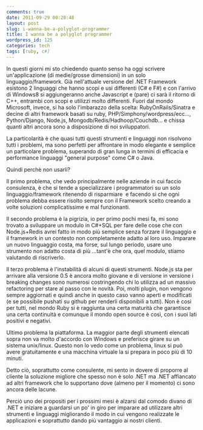 ```yaml
---
comments: true
date: 2011-09-29 00:28:48
layout: post
slug: i-wanna-be-a-polyglot-programmer
title: I wanna be a polyglot programmer
wordpress_id: 125
categories: tech
tags: [ruby, c#]
---
```


In questi giorni mi sto chiedendo quanto senso ha oggi scrivere un'applicazione (di medie/grosse dimensioni) in un solo linguaggio/framework.
Già nell'attuale versione del .NET Framework esistono 2 linguaggi che hanno scopi e usi differenti (C# e F#) e con l'arrivo di Windows8 si aggiungeranno anche Javascript e (pare) ci sarà il ritorno di C++, entrambi con scopi e utilizzi molto differenti.
Fuori dal mondo Microsoft, invece, si ha solo l'imbarazzo della scelta: RubyOnRails/Sinatra e decine di altri framework basati su ruby, PHP/Simphony/wordpress/ecc..., Python/Django, Node.js, Mongodb/Redis/Hadhoop/Couchdb... e chissa quanti altri ancora sono a disposizione di noi sviluppatori.

La particolarità è che quasi tutti questi strumenti e linguaggi non risolvono tutti i problemi, ma sono perfetti per affrontare in modo elegante e semplice un particolare problema, superando di gran lunga in termini di efficacia e performance linguaggi "general purpose" come C# o Java.

Quindi perchè non usarli?

Il primo problema, che vedo principalmente nelle aziende in cui faccio consulenza, è che si tende a specializzare i programmatori su un solo linguaggio/framework ritenendo di risparmiare  e facendo si che ogni problema debba essere risolto sempre con il Framework scelto creando a volte soluzioni complicatissime e mal funzionanti.

Il secondo problema è la pigrizia, io per primo pochi mesi fa, mi sono trovato a sviluppare un modulo in C#+SQL per fare delle cose che con Node.js+Redis avrei fatto in modo più semplice senza forzare il linguaggio e il framework in un contesto non completamente adatto al loro uso. Imparare un nuovo linguaggio costa, ma forse, sul lungo periodo, usare uno strumento non adatto costa di più ...tant'è che ora, quel modulo, stiamo valutando di riscriverlo.

Il terzo problema è l'instabilità di alcuni di questi strumenti. Node.js sta per arrivare alla versione 0.5 è ancora molto giovane e di versione in versione i breaking changes sono numerosi costringendo chi lo utilizza ad un massivo refactoring per stare al passo con le novità. Poi, molti plugin, non vengono sempre aggiornati e quindi anche in questo caso vanno aperti e modificati (e se possibile pushati su github per renderli disponibili a tutti). Non è cosi per tutti, nel mondo Ruby si è raggiunta una certa maturità che garantisce una certa continuità e comunque il mondo open source è così, con i suoi lati positivi e negativi.

Ultimo problema la piattaforma. La maggior parte degli strumenti elencati sopra non va molto d'accordo con Windows e preferisce girare su un sistema unix/linux. Questo non lo vedo come un problema, linux si può avere gratuitamente e una macchina virtuale la si prepara in poco più di 10 minuti.

Detto ciò, soprattutto come consulente, mi sento in dovere di proporre al cliente la soluzione migliore che spesso non è solo .NET ma .NET affiancato ad altri framework che lo supportano dove (almeno per il momento) ci sono ancora delle lacune.

Perciò uno dei propositi per i prossimi mesi è alzarsi dal comodo divano di .NET e iniziare a guardarsi un po' in giro per imparare ad utilizzare altri strumenti e linguaggi migliorando il modo in cui vengono realizzate le applicazioni e soprattutto dando più vantaggio ai nostri clienti.
